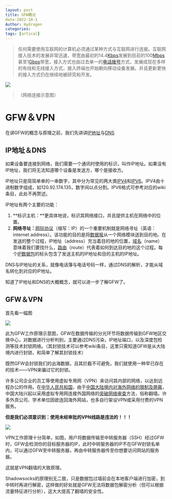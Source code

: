 ```yaml
---
layout: post
title: GFW概论
date:2022-10-1
Author: Hydrogen
categories: 
tags: [artical]
--- 
```


> 任何需要使用互联网的计算机必须通过某种方式与互联网进行连接。互联网接入技术的发展非常迅速，带宽由最初的14.4[Kbps](https://zh.wikipedia.org/wiki/Kbps)发展到目前的100[Mbps](https://zh.wikipedia.org/wiki/Mbps)甚至1[Gbps](https://zh.wikipedia.org/wiki/1Gbps以太网)带宽，接入方式也由过去单一的[电话拨号](https://zh.wikipedia.org/wiki/撥號連線)方式，发展成现在多样的有线和无线接入方式，接入终端也开始朝向移动设备发展。并且更新更快的接入方式仍在继续地被研究和开发。

![](1231881-20171127105721862-917278916.png)

> （网络连接示意图）

# GFW＆VPN

在讲GFW的概念与原理之前，我们先讲讲[IP地址](https://zh.wikipedia.org/wiki/IP%E5%9C%B0%E5%9D%80)与[DNS](https://zh.wikipedia.org/wiki/%E5%9F%9F%E5%90%8D%E7%B3%BB%E7%BB%9F)

## IP地址＆DNS

如果设备要连接到网络，我们需要一个通讯时使用的标识，叫作IP地址。如果没有IP地址，我们将无法知道哪个设备是发送方，哪个是接收方。

IP地址只是简简单单的一串数字，其中分为常见的两大类[IPV4](https://zh.wikipedia.org/wiki/IPv4)和[IPV6](https://zh.wikipedia.org/wiki/IPv6)。IPV4由十进制数字组成，如120.92.174.135，数字间以点分割。IPV6格式可参考对应的wiki条目，此处不再赘述。

IP地址有两个主要的功能：

1. **标识主机：**更具体地说，标识其网络接口，并且提供主机在网络中的位置。
2. **网络寻址：**[网际协议](https://zh.wikipedia.org/wiki/网际协议)（缩写：IP）的一个重要机制就是网络寻址（英语：internet address）。该功能的目的是将[数据报](https://zh.wikipedia.org/wiki/数据报)从一个网络模块送到目的地。在发送的整个过程，IP地址（address）充当着目的地的位置，[域名](https://zh.wikipedia.org/wiki/域名)（name）意味着我们要找什么，[路由](https://zh.wikipedia.org/wiki/路由)（route）代表着如何到达目的地的这个过程。每个[IP数据包](https://zh.wikipedia.org/wiki/网际协议)的标头包含了发送主机的IP地址和目的主机的IP地址。

DNS与IP地址的关系，就像电话簿与电话号码一样，通过DNS的解析，才能从域名转化到对应的IP地址。

知道了IP地址和DNS的大概概念，就可以进一步了解GFW了。

## GFW＆VPN

首先看一幅图

![](1024px-Topology_of_the_Chinese_firewall.svg.png)

此为GFW工作原理示意图，GFW在数据传输的分光环节将数据传输到GFW地区交换中心，对数据进行分析判别，主要通过DNS污染，IP地址端口，以及深度包检测等技术封锁网络。（其封锁技术可以参考wiki条目，这里只需知道GFW是从大陆境内进行封锁，和简单了解其封锁技术）

既然GFW会封锁我们的出海数据，且其拦截不可避免，我们就使用一种早已存在的技术——VPN来骗过它的封锁。

许多公司企业的员工等使用虚拟专用网（VPN）来访问其内部的网络，以达到远程办公的作用。在[中华人民共和国](https://zh.wikipedia.org/wiki/中华人民共和国)，由于[中国大陆境内对海外网络的限制及屏蔽](https://zh.wikipedia.org/wiki/中華人民共和國網絡審查)，中国大陆兴起以采用虚拟专用网连接外国网络的[突破网络审查](https://zh.wikipedia.org/wiki/突破網絡審查)方法，俗称翻墙。许多外资公司、学术单位因欲连回海外网站，也多自行架设VPN或采用付费的VPN服务。

**但是我们必须意识到：使用未经审批的VPN线路是违法的！！！**

![](VPN翻墙的实现方式以及弊端.jpg)

VPN工作原理十分简单，如图，用户将数据传输至中转服务器（SSH）经过GFW时，GFW会检测你的目标服务器的IP，此时中转服务器的IP不在GFW封锁名单内，可以通过GFW至中转服务器，再由中转服务器传至你想要访问网站的服务器。

这就是VPN翻墙的大致原理。

Shadowsocks的原理别无二致，只是数据包过墙前会在本地客户端进行加密，到中转时再进行解密，这样做的好处就是GFW无法将数据包解密分析（但可以根据流量特征进行分析），这大大提高了翻墙的安全性。
